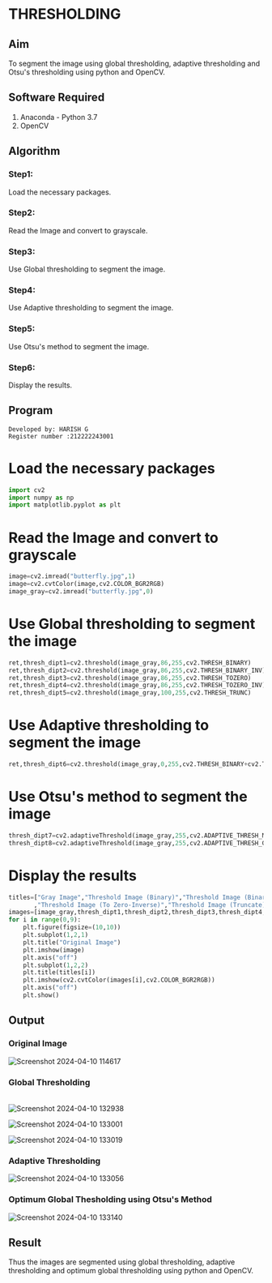 # THRESHOLDING
## Aim
To segment the image using global thresholding, adaptive thresholding and Otsu's thresholding using python and OpenCV.

## Software Required
1. Anaconda - Python 3.7
2. OpenCV

## Algorithm

### Step1:
Load the necessary packages.
<br>

### Step2:
Read the Image and convert to grayscale.
<br>

### Step3:
Use Global thresholding to segment the image.
<br>

### Step4:
Use Adaptive thresholding to segment the image.
<br>

### Step5:
Use Otsu's method to segment the image.
<br>

### Step6:
Display the results.
<br>

## Program
```
Developed by: HARISH G
Register number :212222243001
```
# Load the necessary packages
```python
import cv2
import numpy as np
import matplotlib.pyplot as plt
```




# Read the Image and convert to grayscale
```python
image=cv2.imread("butterfly.jpg",1)
image=cv2.cvtColor(image,cv2.COLOR_BGR2RGB)
image_gray=cv2.imread("butterfly.jpg",0)
```



# Use Global thresholding to segment the image
```python
ret,thresh_dipt1=cv2.threshold(image_gray,86,255,cv2.THRESH_BINARY)
ret,thresh_dipt2=cv2.threshold(image_gray,86,255,cv2.THRESH_BINARY_INV)
ret,thresh_dipt3=cv2.threshold(image_gray,86,255,cv2.THRESH_TOZERO)
ret,thresh_dipt4=cv2.threshold(image_gray,86,255,cv2.THRESH_TOZERO_INV)
ret,thresh_dipt5=cv2.threshold(image_gray,100,255,cv2.THRESH_TRUNC)
```



# Use Adaptive thresholding to segment the image
```python
ret,thresh_dipt6=cv2.threshold(image_gray,0,255,cv2.THRESH_BINARY+cv2.THRESH_OTSU)
```



# Use Otsu's method to segment the image 
```python
thresh_dipt7=cv2.adaptiveThreshold(image_gray,255,cv2.ADAPTIVE_THRESH_MEAN_C,cv2.THRESH_BINARY,11,2)
thresh_dipt8=cv2.adaptiveThreshold(image_gray,255,cv2.ADAPTIVE_THRESH_GAUSSIAN_C,cv2.THRESH_BINARY,11,2)
```



# Display the results
```python
titles=["Gray Image","Threshold Image (Binary)","Threshold Image (Binary Inverse)","Threshold Image (To Zero)"
       ,"Threshold Image (To Zero-Inverse)","Threshold Image (Truncate)","Otsu","Adaptive Threshold (Mean)","Adaptive Threshold (Gaussian)"]
images=[image_gray,thresh_dipt1,thresh_dipt2,thresh_dipt3,thresh_dipt4,thresh_dipt5,thresh_dipt6,thresh_dipt7,thresh_dipt8]
for i in range(0,9):
    plt.figure(figsize=(10,10))
    plt.subplot(1,2,1)
    plt.title("Original Image")
    plt.imshow(image)
    plt.axis("off")
    plt.subplot(1,2,2)
    plt.title(titles[i])
    plt.imshow(cv2.cvtColor(images[i],cv2.COLOR_BGR2RGB))
    plt.axis("off")
    plt.show()
```




## Output

### Original Image

![Screenshot 2024-04-10 114617](https://github.com/Harish2404lll/THRESHOLDING-/assets/141472096/0e82d5f3-5486-4840-8cfb-4046529387d4)




### Global Thresholding
<br>![Screenshot 2024-04-10 132938](https://github.com/Harish2404lll/THRESHOLDING-/assets/141472096/e08cb0f3-4b11-42aa-af9e-f17e10337f4e)


![Screenshot 2024-04-10 133001](https://github.com/Harish2404lll/THRESHOLDING-/assets/141472096/0d2b901a-80f6-438a-995a-a8a9d3a91721)


![Screenshot 2024-04-10 133019](https://github.com/Harish2404lll/THRESHOLDING-/assets/141472096/de79c1ce-8b89-4741-812b-d13935e8aeae)




### Adaptive Thresholding

![Screenshot 2024-04-10 133056](https://github.com/Harish2404lll/THRESHOLDING-/assets/141472096/3230fd20-98b1-4401-9cd6-f9e654039c2e)




### Optimum Global Thesholding using Otsu's Method

![Screenshot 2024-04-10 133140](https://github.com/Harish2404lll/THRESHOLDING-/assets/141472096/fc49849e-0f88-4137-8f6f-855b05f05938)





## Result
Thus the images are segmented using global thresholding, adaptive thresholding and optimum global thresholding using python and OpenCV.
